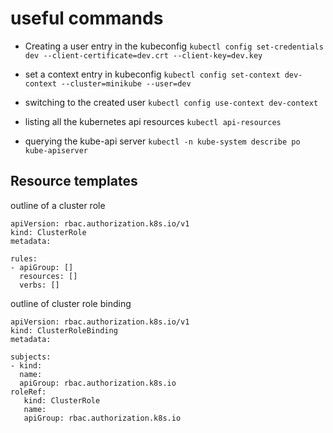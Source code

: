 # useful commands 
- Creating a user entry in the kubeconfig 
``` kubectl config set-credentials dev --client-certificate=dev.crt --client-key=dev.key ``` 

- set a context entry in kubeconfig 
``` kubectl config set-context dev-context --cluster=minikube --user=dev ```

- switching to the created user 
``` kubectl config use-context dev-context ```

- listing all the kubernetes api resources 
``` kubectl api-resources ```
- querying the kube-api server 
``` kubectl -n kube-system describe po kube-apiserver ```


## Resource templates 

outline of a cluster role 

```
apiVersion: rbac.authorization.k8s.io/v1
kind: ClusterRole 
metadata:

rules:
- apiGroup: []
  resources: []
  verbs: []
```

outline of cluster role binding 

```
apiVersion: rbac.authorization.k8s.io/v1
kind: ClusterRoleBinding
metadata:

subjects:
- kind:
  name:
  apiGroup: rbac.authorization.k8s.io
roleRef:
   kind: ClusterRole
   name: 
   apiGroup: rbac.authorization.k8s.io
```